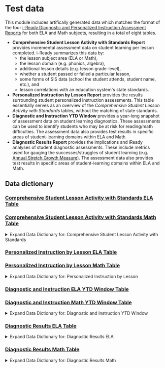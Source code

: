 # Test data

This module includes artifically generated data which matches the format of the four [i-Ready Diagnostic and Personalized Instruction Assessment Reports](https://www.curriculumassociates.com/programs/i-ready-assessment) for both ELA and Math subjects, resulting in a total of eight tables.
- <strong>Comprehensive Student Lesson Activity with Standards Report</strong> provides incremental assessment data on student learning per lesson completed. i-Ready summarizes this data by:
    - the lesson subject area (ELA or Math), 
    - the lesson domain (e.g. phonics, algebra), 
    - additional lesson details (e.g. lesson grade-level), 
    - whether a student passed or failed a particular lesson, 
    - some forms of SIS data (school the student attends, student name, etc.), and
    - lesson correlations with an education system's state standards.
- <strong>Personalized Instruction by Lesson Report</strong> provides the results surrounding student personalized instruction assessments. This table essentially serves as an overview of the <em>Comprehensive Student Lesson Activity with Standards</em> tables, without the matching of state standards.
- <strong>Diagnostic and Instruction YTD Window</strong> provides a year-long snapshot of assessment data on student learning diagnostics. These assessments can be used to identify students who may be at risk for reading/math difficulties. The assessment data also provides test results in specific areas of student-learning domains within ELA and Math. 
- <strong>Diagnostic Results Report</strong> provides the implications and iReady analyses of student diagnostic assessments. These include metrics used for gauging the successes/struggles of student learning (e.g. [Annual Stretch Growth Measure](https://www.curriculumassociates.com/access-and-equity/providing-a-path-to-proficiency-for-every-student)). The assessment data also provides test results in specific areas of student-learning domains within ELA and Math. 

## Data dictionary

### [Comprehensive Student Lesson Activity with Standards ELA Table](https://github.com/microsoft/OpenEduAnalytics/blob/main/modules/Digital_Learning_Apps_and_Platforms/iReady/test_data/test_data/comprehensive_student_lesson_activity_with_standards_ela/ela.csv)
### [Comprehensive Student Lesson Activity with Standards Math Table](https://github.com/microsoft/OpenEduAnalytics/blob/main/modules/Digital_Learning_Apps_and_Platforms/iReady/test_data/test_data/comprehensive_student_lesson_activity_with_standards_math/math.csv)

<details><summary>Expand Data Dictionary for: Comprehensive Student Lesson Activity with Standards</summary>
<p>

|Column Name | Data Type | Description |
|-----------|-----------|-----------|
| Last Name | String | The surname of the student. |
| First Name | String | The given name of the student. |
| Student ID | String | The student ID of the student. |
| Student Grade | String | The grade of the student in the education system (e.g. K, 1, 2). |
| Academic Year | String | The academic year of the student at the time of lesson completion. |
| School | String | The name of the school attended by the student. |
| Subject | String | The subject of the lesson (defaulted to "Reading" or "Math" depending on the table). |
| Domain | String | The domain of the lesson; area of learning in the context of the subject area (i.e. Phonics, Comprehension, High-Frequency Words, Phonological Awareness, Vocabulary, Numbers and Operations, Algebra, Measurement and Data, or Geometry). |
| Lesson Grade | String | The iReady-identified grade-level of the lesson. |
| Lesson Level | String | An indicator ("Early", "Mid", "Late", or "Extra") of how the lesson compares to the student, based on the student's grade and the lesson's grade-level. |
| Lesson ID | String | The iReady ID of the associated lesson. |
| Lesson Name | String | The name of lesson. |
| Lesson Objective | String | The learning objective(s) outlined from the lesson. |
| Completion Date | Date | Date the lesson was completed by the student. |
| Total Time on Lesson (min) | Integer | The total number of minutes the student spent on the lesson. |
| Score | Integer | The final score of the student upon completion of the lesson. |
| Passed or Not Passed | String | An indicator ("Passed" or "Not Passed") of whether the student passed the lesson, based on their score exceeds or fails to meet the lesson-score-threshold. |
| Teacher-Assigned Lesson | String | An indicator ("Y" or "N") of whether the student's teacher assigned the lesson to the student. |
| State Standards | String | An abbreviation of the education system's state standards based on their state of residence (e.g. "CA-ELA"). |
| Type of Standard | String | An indicator ("Direct", "Related", "Partial", or "N/A") of whether the lesson belongs or correlates with state standards. |
| Standard Code | String | An abbreviated code for the state standard, to which the the lesson belongs. |
| Standard Text | String | A more in-depth identification of the specific standard, to which the lesson belongs. |

| Comprehensive Student Lesson Activity with Standards Test Data  | 
|:-------------------------:|
| ![](https://github.com/cstohlmann/oea-iready-module/blob/main/docs/images/test_data_screenshots/iReady_test_data_snapshot_comprehensive.png)  |

Notes: 

1) The "Comprehensive Student Lesson Activity with Standards ELA Table" and "Comprehensive Student Lesson Activity with Standards Math Table" have the exact same columns, though the data pertaining to the subject areas differ.

</p>
</details>

### [Personalized Instruction by Lesson ELA Table](https://github.com/microsoft/OpenEduAnalytics/blob/main/modules/Digital_Learning_Apps_and_Platforms/iReady/test_data/test_data/personalized_instruction_by_lesson_ela/ela.csv)
### [Personalized Instruction by Lesson Math Table](https://github.com/microsoft/OpenEduAnalytics/blob/main/modules/Digital_Learning_Apps_and_Platforms/iReady/test_data/test_data/personalized_instruction_by_lesson_math/math.csv)

<details><summary>Expand Data Dictionary for: Personalized Instruction by Lesson</summary>
<p>

|Column Name | Data Type | Description |
|-----------|-----------|-----------|
| Last Name | String | The surname of the student. |
| First Name | String | The given name of the student. |
| Student ID | String | The student ID of the student. |
| Student Grade | String | The grade of the student in the education system (e.g. K, 1, 2). |
| Academic Year | String | The academic year of the student at the time of lesson completion. |
| School | String | The name of the school attended by the student. |
| Subject | String | The subject of the lesson (defaulted to "Reading" or "Math" depending on the table). |
| Domain | String | The domain of the lesson; area of learning in the context of the subject area (i.e. Phonics, Comprehension, High-Frequency Words, Phonological Awareness, Vocabulary, Numbers and Operations, Algebra, Measurement and Data, or Geometry). |
| Lesson Grade | String | The iReady-identified grade-level of the lesson. |
| Lesson Level | String | An indicator ("Early", "Mid", "Late", or "Extra") of how the lesson compares to the student, based on the student's grade and the lesson's grade-level. |
| Lesson ID | String | The iReady ID of the associated lesson. |
| Lesson Name | String | The name of lesson. |
| Lesson Objective | String | The learning objective(s) outlined from the lesson. |
| Lesson Language | String | The language in which the lesson was taught. |
| Completion Date | Date | Date the lesson was completed by the student. |
| Total Time on Lesson (min) | Integer | The total number of minutes the student spent on the lesson. |
| Score | Integer | The final score of the student upon completion of the lesson. |
| Passed or Not Passed | String | An indicator ("Passed" or "Not Passed") of whether the student passed the lesson, based on their score exceeds or fails to meet the lesson-score-threshold. |
| Teacher-Assigned Lesson | String | An indicator ("Y" or "N") of whether the student's teacher assigned the lesson to the student. |

| Personalized Instruction by Lesson Test Data  | 
|:-------------------------:|
| ![](https://github.com/cstohlmann/oea-iready-module/blob/main/docs/images/test_data_screenshots/iReady_test_data_snapshot_personalized.png)  |

Notes: 

1) The "Personalized Instruction by Lesson ELA Table" and "Personalized Instruction by Lesson Math Table" have the exact same columns, though the data pertaining to the subject areas differ.

</p>
</details>

### [Diagnostic and Instruction ELA YTD Window Table](https://github.com/microsoft/OpenEduAnalytics/blob/main/modules/Digital_Learning_Apps_and_Platforms/iReady/test_data/test_data/diagnostic_and_instruction_ela_ytd_window/ela.csv)
### [Diagnostic and Instruction Math YTD Window Table](https://github.com/microsoft/OpenEduAnalytics/blob/main/modules/Digital_Learning_Apps_and_Platforms/iReady/test_data/test_data/diagnostic_and_instruction_math_ytd_window/math.csv)

<details><summary>Expand Data Dictionary for: Diagnostic and Instruction YTD Window</summary>
<p>

|Column Name | Data Type | Description |
|-----------|-----------|-----------|
| Last Name | String | The surname of the student. |
| First Name | String | The given name of the student. |
| Student ID | String | The student ID of the student. |
| Enrolled | String | An indicator ("Enrolled" or "Not Enrolled") of whether the student is still enrolled at a school. |
| Student Grade | String | The grade of the student in the education system (e.g. K, 1, 2). |
| Academic Year | String | The academic year of the student at the time of lesson completion. |
| School | String | The name of the school attended by the student. |
| Subject | String | The subject of the lesson (defaulted to "Reading" or "Math" depending on the table). |
| User Name | String | The email of the student. |
| Gender | String |	An indicator ("male" or "female") of the student's gender. |
| Hispanic or Latino | String |	An indicator ("Y" or "N") of whether the student is Hispanic or Latino. |
| Race | String | An indicator of the student's racial demographics. |
| English Language Learner | String | An indicator of whether the student is an English language learner. |
| Special Education | String | An indicator of whether the student is in special education. |
| Economically Disadvantaged | String | An indicator of whether the student is economically disadvantaged. |
| Migrant | String | An indicator of whether the student is a migrant. |
| Class(es) | String | An expression for the class(es) that the student is taking. |
| Class Teacher(s) | String | An expression for the teacher(s) that the student has for their class(es). |
| Report Group(s) | String | An expression for the group(s) that the student is associated with at the time of the report generation. |
| Number of Completed Diagnostics during the time frame | Integer | The total number of diagnostic assessments taken at the time of the report generation. |
| Annual Typical Growth Measure | Integer |	An indicator of the yearly expected typical growth. |
| Annual Stretch Growth Measure | Integer |	An indicator of the yearly expected stretch growth. |
| Diagnostic Gain (Note: negative gains=zero) | Integer | An indicator of the general diagnostic assessment growth seen from the student since the latest-previous diagnostic assessment. |
| Diagnostic: Start Date (x) | Date | The start date of the diagnostic assessment. |
| Diagnostic: Completion Date (x) | Date | The completion date of the diagnostic assessment. |
| Diagnostic: Time on Task (min) (x) | Integer | The total time spent on the diagnostic assessment (in minutes). |
| Diagnostic: Rush Flag (x) | String | An indicator of the rush flag association with the student after completion of the diagnostic assessment. |
| Diagnostic: Overall Scale Score (x) | Integer | The overall resulting scale score of the student from the diagnostic assessment (i.e. considering all subject domain scale scores). |
| Diagnostic: Overall Placement (x) | String | The overall resulting i-Ready-identified placement of the student from the diagnostic assessment (i.e. considering all subject domain scale scores). |
| Diagnostic: Percentile (x) | Integer | The percentile associated with the student from the diagnostic assessment results. |
| Diagnostic: Overall Relative Placement (x) | String | The overall resulting i-Ready-identified relative placement of the student from the diagnostic assessment (i.e. considering all subject domain scale scores). |
| Diagnostic: Tier (x) | String | The tier associated with the student from the diagnostic assessment results. |
| xxxxx | xxxxx | xxxxx |
| Diagnostic: (_) Measure (x) | String | The overall Lexile or Quantile measure (depending on whether the ELA or Math table, respectively) of the student, based on those diagnostic assessment results. |
| Diagnostic: (_) Range (x) | String | The overall Lexile or Quantile range (depending on whether the ELA or Math table, respectively) of the student, based on those diagnostic assessment results. |
| Diagnostic: Grouping (x) | String | The grouping of the student, based on those diagnostic assessment results.  |
| Diagnostic: Language (x) | String | The language in which the student took the diagnostic assessment. |
| Diagnostic: <strong>(Subject Domain)</strong> Scale Score (x) | Integer | The resulting scale score of the student, in that particular subject domain from the diagnostic assessment. |
| Diagnostic: <strong>(Subject Domain)</strong> Placement (x) | String | The resulting i-Ready-identified placement of the student, in that particular subject domain from the diagnostic assessment. |
| Diagnostic: <strong>(Subject Domain)</strong> Relative Placement (x) | String | The resulting i-Ready-identified relative placement of the student, in that particular subject domain from the diagnostic assessment. |
| xxxxx | xxxxx | xxxxx |
| Instruction: <strong>(Subject Domain)</strong> Lessons Passed | Integer | The total number of lessons passed by the student, in that subject domain (or overall). |
| Instruction: <strong>(Subject Domain)</strong> Lessons Not Passed | Integer | The total number of lessons not passed by the student, in that subject domain (or overall). |
| Instruction: <strong>(Subject Domain)</strong> Lessons Completed | Integer | The total number of lessons completed by the student, in that subject domain (or overall). |
| Instruction: <strong>(Subject Domain)</strong> Pass Rate (\%) | Integer | The total pass rate percentage of the student in lessons related to that subject domain (or overall).  |
| Instruction: <strong>(Subject Domain)</strong> Time on Task (min) | Integer | The total time, in minutes, spent on the lesson in that subject domain (or overall). |

| Diagnostic and Instruction YTD Window Test Data  | 
|:-------------------------:|
| ![](https://github.com/cstohlmann/oea-iready-module/blob/main/docs/images/test_data_screenshots/iReady_test_data_snapshot_diagnostic_and_instruction.png)  |

Notes: 

1) Rows in the table marked with "xxxxx" for their section indicate a separate section of the table where column sections are grouped together.
2) Anything in the above table marked with (x) indicates that the "x" is either replaced with "Most Recent", "1", "2", "3", "4", or "5". 
    - There is a section columns corresponding to each diagnostic assessment indicator.
2) Anything in the above table marked with (\_) indicates that the "\_" is either replaced with "Lexile" or "Quantile" depending on the ELA or Math table, respectively.
3) Anything in the above table marked with <strong>(Subject Domain)</strong> indicates that the entire parenthesis is to be replaced with one of the two sets of domains (the ELA table corresponds with the first set, and the Math table corresponds with the second set):
    - Phonological Awareness, Phonics, High-Frequency Words, Vocabulary, Reading Comprehension: Literature, and Reading Comprehension: Informational Text.
    - Number and Operations, Algebra and Algebraic Thinking, Measurement and Data, and Geometry.
4) With the last "Instruction:" section of columns (outlined above) both tables include an "Overall" section, which precedes the breakdown of subject domains.

</p>
</details>

### [Diagnostic Results ELA Table](https://github.com/microsoft/OpenEduAnalytics/blob/main/modules/Digital_Learning_Apps_and_Platforms/iReady/test_data/test_data/diagnostic_results_ela/ela.csv)

<details><summary>Expand Data Dictionary for: Diagnostic Results ELA</summary>
<p>

|Column Name | Data Type | Description |
|-----------|-----------|-----------|
| Last Name | String | The surname of the student. |
| First Name | String | The given name of the student. |
| Student ID | String | The student ID of the student. |
| Student Grade | String | The grade of the student in the education system (e.g. K, 1, 2). |
| Academic Year | String | The academic year of the student at the time of lesson completion. |
| School | String | The name of the school attended by the student. |
| Start Date | Date | Date the diagnostic assessment was started by the student. |
| Completion Date | Date | Date the diagnostic assessment was completed by the student. |
| Diagnostic used to establish Growth Measures (Y/N) | String |	An indicator ("Y" or "N") of whether the diagnostic assessment is used to establish growth measures of the student. |
| Most Recent Diagnostic (Y/N) | String | An indicator ("Y" or "N") of whether that particular diagnostic assessment was the most recent diagnostic assessment taken by the student.  |
| Duration (min) | Integer | The total number of minutes the student spent on the diagnostic test. |
| Rush Flag | String | An indicator of the rush flag association with the student after completion of the diagnostic assessment. |
| Overall Scale Score | Integer | The overall resulting scale score of the student from the diagnostic assessment (i.e. considering all subject domain scale scores). |
| Overall Placement | String | The overall resulting i-Ready-identified placement of the student from the diagnostic assessment (i.e. considering all subject domain scale scores). |
| Overall Relative Placement | String | The overall resulting i-Ready-identified relative placement of the student from the diagnostic assessment (i.e. considering all subject domain scale scores). |
| Percentile | Integer | The percentile associated with the student from the diagnostic assessment results. |
| Grouping | String | The grouping of the student, based on those diagnostic assessment results. |
| Lexile Measure | String | The overall Lexile measure of the student, based on those diagnostic assessment results. |
| Lexile Range | String |	The overall Lexile range of the student, based on those diagnostic assessment results. |
| <strong>(Subject Domain)</strong> Scale Score | Integer |	The resulting scale score of the student, in that particular subject domain from the diagnostic assessment. |
| <strong>(Subject Domain)</strong> Placement | String | The resulting i-Ready-identified placement of the student, in that particular subject domain from the diagnostic assessment. |
| <strong>(Subject Domain)</strong> Relative Placement | String | The resulting i-Ready-identified relative placement of the student, in that particular subject domain from the diagnostic assessment. |
| Diagnostic Language | String | The language in which the student took the diagnostic assessment. |
| Annual Typical Growth Measure | Integer |	An indicator of the yearly expected typical growth. |
| Annual Stretch Growth Measure | Integer |	An indicator of the yearly expected stretch growth. |
| Mid On Grade Level Scale Score | Integer | An indicator of the median grade level scale score. |
| Reading Difficulty Indicator (Y/N) |  | An indicator ("Y" or "N") of whether the student has been flagged by i-Ready for having difficulties with reading. |

| Diagnostic Results ELA Test Data  | 
|:-------------------------:|
| ![](https://github.com/cstohlmann/oea-iready-module/blob/main/docs/images/test_data_screenshots/iReady_test_data_snapshot_diagnostic_results.png)  |

Notes:

1) Anything in the above table marked with <strong>(Subject Domain)</strong> indicates that the entire parenthesis is to be replaced with the following set of subject domains:
    - Phonological Awareness, Phonics, High-Frequency Words, Vocabulary, Reading Comprehension: Literature, and Reading Comprehension: Informational Text.
    
</p>
</details>

### [Diagnostic Results Math Table](https://github.com/microsoft/OpenEduAnalytics/blob/main/modules/Digital_Learning_Apps_and_Platforms/iReady/test_data/test_data/diagnostic_results_math/math.csv)

<details><summary>Expand Data Dictionary for: Diagnostic Results Math</summary>
<p>

|Column Name | Data Type | Description |
|-----------|-----------|-----------|
| Last Name | String | The surname of the student. |
| First Name | String | The given name of the student. |
| Student ID | String | The student ID of the student. |
| Student Grade | String | The grade of the student in the education system (e.g. K, 1, 2). |
| Academic Year | String | The academic year of the student at the time of lesson completion. |
| School | String | The name of the school attended by the student. |
| Start Date | Date | Date the diagnostic assessment was started by the student. |
| Completion Date | Date | Date the diagnostic assessment was completed by the student. |
| Diagnostic used to establish Growth Measures (Y/N) | String |	An indicator ("Y" or "N") of whether the diagnostic assessment is used to establish growth measures of the student. |
| Most Recent Diagnostic (Y/N) | String | An indicator ("Y" or "N") of whether that particular diagnostic assessment was the most recent diagnostic assessment taken by the student.  |
| Duration (min) | Integer | The total number of minutes the student spent on the diagnostic test. |
| Rush Flag | String | An indicator of the rush flag association with the student after completion of the diagnostic assessment. |
| Overall Scale Score | Integer | The overall resulting scale score of the student from the diagnostic assessment (i.e. considering all subject domain scale scores). |
| Overall Placement | String | The overall resulting i-Ready-identified placement of the student from the diagnostic assessment (i.e. considering all subject domain scale scores). |
| Overall Relative Placement | String | The overall resulting i-Ready-identified relative placement of the student from the diagnostic assessment (i.e. considering all subject domain scale scores). |
| Percentile | Integer | The percentile associated with the student from the diagnostic assessment results. |
| Grouping | String | The grouping of the student, based on those diagnostic assessment results. |
| Lexile Measure | String | The overall Lexile measure of the student, based on those diagnostic assessment results. |
| Lexile Range | String |	The overall Lexile range of the student, based on those diagnostic assessment results. |
| <strong>(Subject Domain)</strong> Scale Score | Integer |	The resulting scale score of the student, in that particular subject domain from the diagnostic assessment. |
| <strong>(Subject Domain)</strong> Placement | String | The resulting i-Ready-identified placement of the student, in that particular subject domain from the diagnostic assessment. |
| <strong>(Subject Domain)</strong> Relative Placement | String | The resulting i-Ready-identified relative placement of the student, in that particular subject domain from the diagnostic assessment. |
| Diagnostic Language | String | The language in which the student took the diagnostic assessment. |
| Annual Typical Growth Measure | Integer |	An indicator of the yearly expected typical growth. |
| Annual Stretch Growth Measure | Integer |	An indicator of the yearly expected stretch growth. |
| Mid On Grade Level Scale Score | Integer | An indicator of the median grade level scale score. |

| Diagnostic Results Math Test Data  | 
|:-------------------------:|
| ![](https://github.com/cstohlmann/oea-iready-module/blob/main/docs/images/test_data_screenshots/iReady_test_data_snapshot_diagnostic_results.png)  |

Notes:

1) Anything in the above table marked with <strong>(Subject Domain)</strong> indicates that the entire parenthesis is to be replaced with the following set of subject domains:
    - Number and Operations, Algebra and Algebraic Thinking, Measurement and Data, and Geometry.
   
</p>
</details>
